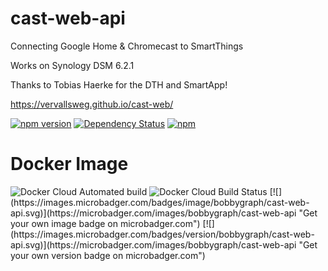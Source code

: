 # cast-web-api
Connecting Google Home & Chromecast to SmartThings

Works on Synology DSM 6.2.1

Thanks to Tobias Haerke for the DTH and SmartApp!

https://vervallsweg.github.io/cast-web/

[![npm version](https://badge.fury.io/js/cast-web-api.svg)](https://badge.fury.io/js/cast-web-api)
[![Dependency Status](https://img.shields.io/david/vervallsweg/cast-web-api.svg)](https://david-dm.org/vervallsweg/cast-web-api)
[![npm](https://img.shields.io/npm/dm/cast-web-api.svg?maxAge=2592000)]()

# Docker Image
<img alt="Docker Cloud Automated build" src="https://img.shields.io/docker/cloud/automated/bobbygraph/cast-web-api.svg">
<img alt="Docker Cloud Build Status" src="https://img.shields.io/docker/cloud/build/bobbygraph/cast-web-api.svg">
[![](https://images.microbadger.com/badges/image/bobbygraph/cast-web-api.svg)](https://microbadger.com/images/bobbygraph/cast-web-api "Get your own image badge on microbadger.com")
[![](https://images.microbadger.com/badges/version/bobbygraph/cast-web-api.svg)](https://microbadger.com/images/bobbygraph/cast-web-api "Get your own version badge on microbadger.com")
